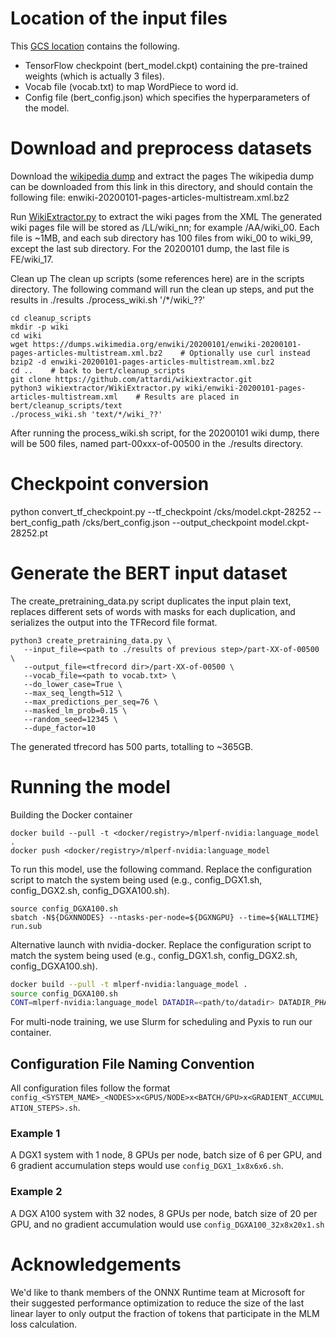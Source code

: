 # Location of the input files 

This [GCS location](https://console.cloud.google.com/storage/browser/pkanwar-bert) contains the following.
* TensorFlow checkpoint (bert_model.ckpt) containing the pre-trained weights (which is actually 3 files).
* Vocab file (vocab.txt) to map WordPiece to word id.
* Config file (bert_config.json) which specifies the hyperparameters of the model.

# Download and preprocess datasets

Download the [wikipedia dump](https://dumps.wikimedia.org/enwiki/20200101/enwiki-20200101-pages-articles-multistream.xml.bz2) and extract the pages
The wikipedia dump can be downloaded from this link in this directory, and should contain the following file:
enwiki-20200101-pages-articles-multistream.xml.bz2

Run [WikiExtractor.py](https://github.com/attardi/wikiextractor) to extract the wiki pages from the XML
The generated wiki pages file will be stored as <data dir>/LL/wiki_nn; for example <data dir>/AA/wiki_00. Each file is ~1MB, and each sub directory has 100 files from wiki_00 to wiki_99, except the last sub directory. For the 20200101 dump, the last file is FE/wiki_17.

Clean up
The clean up scripts (some references here) are in the scripts directory.
The following command will run the clean up steps, and put the results in ./results
./process_wiki.sh '<data dir>/*/wiki_??'

```shell
cd cleanup_scripts  
mkdir -p wiki  
cd wiki  
wget https://dumps.wikimedia.org/enwiki/20200101/enwiki-20200101-pages-articles-multistream.xml.bz2    # Optionally use curl instead  
bzip2 -d enwiki-20200101-pages-articles-multistream.xml.bz2  
cd ..    # back to bert/cleanup_scripts  
git clone https://github.com/attardi/wikiextractor.git  
python3 wikiextractor/WikiExtractor.py wiki/enwiki-20200101-pages-articles-multistream.xml    # Results are placed in bert/cleanup_scripts/text  
./process_wiki.sh 'text/*/wiki_??'  
```

After running the process_wiki.sh script, for the 20200101 wiki dump, there will be 500 files, named part-00xxx-of-00500 in the ./results directory.

# Checkpoint conversion
python convert_tf_checkpoint.py --tf_checkpoint /cks/model.ckpt-28252 --bert_config_path /cks/bert_config.json --output_checkpoint model.ckpt-28252.pt

# Generate the BERT input dataset

The create_pretraining_data.py script duplicates the input plain text, replaces different sets of words with masks for each duplication, and serializes the output into the TFRecord file format. 

```shell
python3 create_pretraining_data.py \
   --input_file=<path to ./results of previous step>/part-XX-of-00500 \
   --output_file=<tfrecord dir>/part-XX-of-00500 \
   --vocab_file=<path to vocab.txt> \
   --do_lower_case=True \
   --max_seq_length=512 \
   --max_predictions_per_seq=76 \
   --masked_lm_prob=0.15 \
   --random_seed=12345 \
   --dupe_factor=10
```

The generated tfrecord has 500 parts, totalling to ~365GB.

# Running the model

Building the Docker container
```shell
docker build --pull -t <docker/registry>/mlperf-nvidia:language_model .
docker push <docker/registry>/mlperf-nvidia:language_model
```

To run this model, use the following command. Replace the configuration script to match the system being used (e.g., config_DGX1.sh, config_DGX2.sh, config_DGXA100.sh).

```shell
source config_DGXA100.sh
sbatch -N${DGXNNODES} --ntasks-per-node=${DGXNGPU} --time=${WALLTIME} run.sub
```

Alternative launch with nvidia-docker. Replace the configuration script to match the system being used (e.g., config_DGX1.sh, config_DGX2.sh, config_DGXA100.sh).

```bash
docker build --pull -t mlperf-nvidia:language_model .
source config_DGXA100.sh
CONT=mlperf-nvidia:language_model DATADIR=<path/to/datadir> DATADIR_PHASE2=<path/to/datadir_phase2> EVALDIR=<path/to/evaldir> CHECKPOINTDIR=<path/to/checkpointdir> CHECKPOINTDIR_PHASE1=<path/to/checkpointdir_phase1> ./run_with_docker.sh
```

For multi-node training, we use Slurm for scheduling and Pyxis to run our container.

## Configuration File Naming Convention

All configuration files follow the format `config_<SYSTEM_NAME>_<NODES>x<GPUS/NODE>x<BATCH/GPU>x<GRADIENT_ACCUMULATION_STEPS>.sh`.

### Example 1
A DGX1 system with 1 node, 8 GPUs per node, batch size of 6 per GPU, and 6 gradient accumulation steps would use `config_DGX1_1x8x6x6.sh`.

### Example 2
A DGX A100 system with 32 nodes, 8 GPUs per node, batch size of 20 per GPU, and no gradient accumulation would use `config_DGXA100_32x8x20x1.sh`

# Acknowledgements

We'd like to thank members of the ONNX Runtime team at Microsoft for their suggested performance optimization to reduce the size of the last linear layer to only output the fraction of tokens that participate in the MLM loss calculation.



